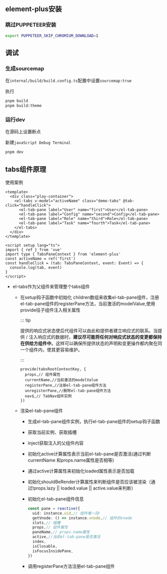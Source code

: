 ## element-plus安装

### 跳过PUPPETEER安装

```bash
export PUPPETEER_SKIP_CHROMIUM_DOWNLOAD=1
```

## 调试

### 生成sourcemap

在`internal/build/build.config.ts`配置中设置`sourcemap:true`

执行

```bash
pnpm build
pnpm build:theme
```

### 运行dev

在源码上设置断点

新建`javaScript Debug Terminal`

```bash
pnpm dev
```

## tabs组件原理

使用案例

```vue
<template>
  <div class="play-container">
    <el-tabs v-model="activeName" class="demo-tabs" @tab-click="handleClick">
      <el-tab-pane label="User" name="first">User</el-tab-pane>
      <el-tab-pane label="Config" name="second">Config</el-tab-pane>
      <el-tab-pane label="Role" name="third">Role</el-tab-pane>
      <el-tab-pane label="Task" name="fourth">Task</el-tab-pane>
    </el-tabs>
  </div>
</template>

<script setup lang="ts">
import { ref } from 'vue'
import type { TabsPaneContext } from 'element-plus'
const activeName = ref('first')
const handleClick = (tab: TabsPaneContext, event: Event) => {
  console.log(tab, event)
}
</script>
```

- el-tabs作为父组件来管理整个tabs组件

  - 在setup钩子函数中初始化 children数组来收集el-tab-pane组件，注册el-tab-pane组件的registerPane方法，当前激活的modelValue,使用provide往子组件注入相关属性

    ::: tip

    提供的响应式状态使后代组件可以由此和提供者建立响应式的联系。当提供 / 注入响应式的数据时，**建议尽可能将任何对响应式状态的变更都保持在供给方组件中**。这样可以确保所提供状态的声明和变更操作都内聚在同一个组件内，使其更容易维护。

    :::

    ```
    provide(tabsRootContextKey, {
      props,// 组件属性
      currentName,//当前激活的modelValue
      registerPane,//注册el-tab-pane组件方法
      unregisterPane,//删除el-tab-pane组件方法
      nav$,// TabNav组件实例
    })
    ```

  - 渲染el-tab-pane组件

    - 生成el-tab-pane组件实例，执行el-tab-pane组件的setup钩子函数

    - 获取当前实例、获取插槽

    - inject获取注入的父组件内容

    - 初始化active计算属性表示当前el-tab-pane是否激活(通过判断currentName 和props.name属性是否相等)

    - 通过active计算属性来初始化loaded属性表示是否加载

    - 初始化shouldBeRender计算属性来判断组件是否应该被渲染（通过!props.lazy || loaded.value || active.value来判断）

    - 初始化el-tab-pane组件信息

      ```typescript
      const pane = reactive({
        uid: instance.uid,// 组件唯一ID
        getVnode: () => instance.vnode,// 组件的vnode
        slots,// 插槽
        props,// 组件属性
        paneName,// props.name属性
        active,//当前el-tab-pane是否激活
        index,
        isClosable,
        isFocusInsidePane,
      })
      ```

    - 调用registerPane方法注册el-tab-pane组件

